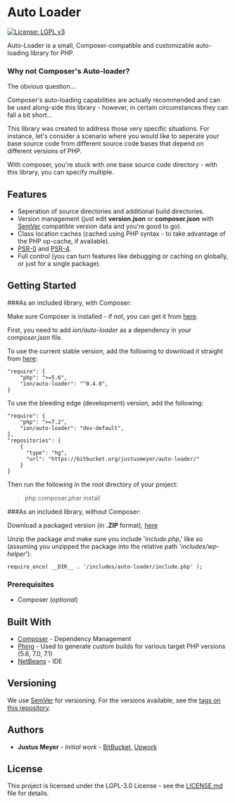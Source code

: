 # Auto Loader

[![License: LGPL v3](https://img.shields.io/badge/License-LGPL%20v3-blue.svg)](https://www.gnu.org/licenses/lgpl-3.0)

Auto-Loader is a small, Composer-compatible and customizable auto-loading library for PHP.

### Why not Composer's Auto-loader?

The obvious question... 

Composer's auto-loading capabilities are actually recommended and can be used along-side this library - however, in certain 
circumstances they can fall a bit short...

This library was created to address those very specific situations. For instance, let's consider a scenario where you would like to
seperate your base source code from different source code bases that depend on different versions of PHP.

With composer, you're stuck with one base source code directory - with this library, you can specify multiple.


## Features

* Seperation of source directories and additional build directories.
* Version management (just edit __version.json__ or __composer.json__ with [SemVer](http://semver.org/) compatible version data and you're good to go).
* Class location caches (cached using PHP syntax - to take advantage of the PHP op-cache, if available).
* [PSR-0](https://www.php-fig.org/psr/psr-0/ "php-fig.org") and [PSR-4](https://www.php-fig.org/psr/psr-4/ "php-fig.org").
* Full control (you can turn features like debugging or caching on globally, or just for a single package).


## Getting Started

###As an included library, with Composer:

Make sure Composer is installed - if not, you can get it from [here](https://getcomposer.org/ "getcomposer.org").

First, you need to add _ion/auto-loader_ as a dependency in your _composer.json_ file.

To use the current stable version, add the following to download it straight from [here](https://packagist.org/ "packagist.org"):

```
"require": {
    "php": ">=5.6",
    "ion/auto-loader": "^0.4.0",
}
```

To use the bleeding edge (development) version, add the following:

```
"require": {
    "php": ">=7.2",
    "ion/auto-loader": "dev-default",	
},
"repositories": {
    {
      "type": "hg",
      "url": "https://bitbucket.org/justusmeyer/auto-loader/"
    }
}
```

Then run the following in the root directory of your project:

> php composer.phar install


###As an included library, without Composer:

Download a packaged version (in __.ZIP__ format), [here](https://bitbucket.org/justusmeyer/auto-loader/downloads/?tab=tags "bitbucket.org")

Unzip the package and make sure you include '_include.php_,' like so (assuming you unzipped the package into the relative path '_includes/wp-helper_'):

```
require_once( __DIR__ . '/includes/auto-loader/include.php' ); 
```


### Prerequisites

* Composer (_optional_)


## Built With

* [Composer](https://getcomposer.org/) - Dependency Management
* [Phing](https://www.phing.info) - Used to generate custom builds for various target PHP versions (5.6, 7.0, 7.1)
* [NetBeans](https://www.netbeans.org) - IDE

## Versioning

We use [SemVer](http://semver.org/) for versioning. For the versions available, see the [tags on this repository](https://bitbucket.org/justusmeyer/auto-loader/downloads/?tab=tags "bitbucket.org"). 

## Authors

* **Justus Meyer** - *Initial work* - [BitBucket](https://bitbucket.org/justusmeyer), [Upwork](https://justusmeyer.com/upwork)

## License

This project is licensed under the LGPL-3.0 License - see the [LICENSE.md](LICENSE.md) file for details.

